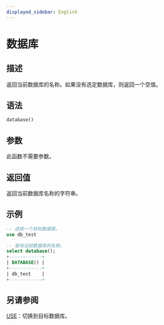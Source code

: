 ```yaml
---
displayed_sidebar: English
---
```


# 数据库

## 描述

返回当前数据库的名称。如果没有选定数据库，则返回一个空值。

## 语法

```Haskell
database()
```

## 参数

此函数不需要参数。

## 返回值

返回当前数据库名称的字符串。

## 示例

```sql
-- 选择一个目标数据库。
use db_test

-- 查询当前数据库的名称。
select database();
+------------+
| DATABASE() |
+------------+
| db_test    |
+------------+
```

## 另请参阅

[USE](../../sql-statements/data-definition/USE.md)：切换到目标数据库。